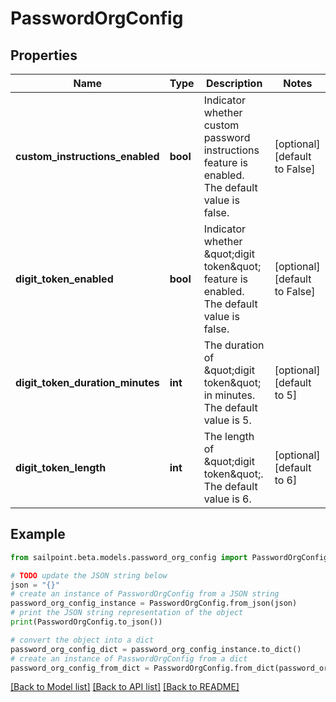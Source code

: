 # PasswordOrgConfig


## Properties

Name | Type | Description | Notes
------------ | ------------- | ------------- | -------------
**custom_instructions_enabled** | **bool** | Indicator whether custom password instructions feature is enabled. The default value is false. | [optional] [default to False]
**digit_token_enabled** | **bool** | Indicator whether \&quot;digit token\&quot; feature is enabled. The default value is false. | [optional] [default to False]
**digit_token_duration_minutes** | **int** | The duration of \&quot;digit token\&quot; in minutes. The default value is 5. | [optional] [default to 5]
**digit_token_length** | **int** | The length of \&quot;digit token\&quot;. The default value is 6. | [optional] [default to 6]

## Example

```python
from sailpoint.beta.models.password_org_config import PasswordOrgConfig

# TODO update the JSON string below
json = "{}"
# create an instance of PasswordOrgConfig from a JSON string
password_org_config_instance = PasswordOrgConfig.from_json(json)
# print the JSON string representation of the object
print(PasswordOrgConfig.to_json())

# convert the object into a dict
password_org_config_dict = password_org_config_instance.to_dict()
# create an instance of PasswordOrgConfig from a dict
password_org_config_from_dict = PasswordOrgConfig.from_dict(password_org_config_dict)
```
[[Back to Model list]](../README.md#documentation-for-models) [[Back to API list]](../README.md#documentation-for-api-endpoints) [[Back to README]](../README.md)


